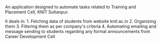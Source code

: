 An application designed to automate tasks related to Training and Placement Cell, KNIT Sultanpur. 

It deals in:
      1. Fetching data of students from website knit.ac.in
      2. Organizing them 
      3. Filtering them as per company's criteria
      4. Automating emailing and message sending to students regarding any formal announcements from Career Development Cell        
